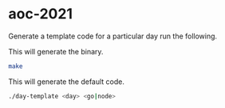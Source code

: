 # aoc-2021

Generate a template code for a particular day run the following.

This will generate the binary.

```bash
make 
```

This will generate the default code.
```bash
./day-template <day> <go|node>

```
